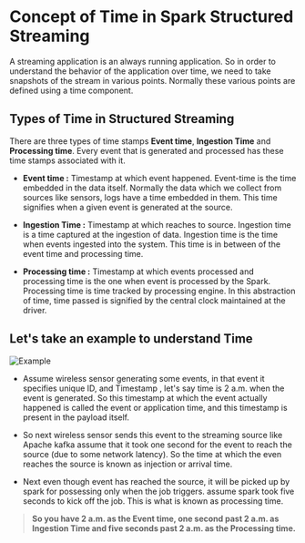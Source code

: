 
# Concept of Time in Spark Structured Streaming

A streaming application is an always running application. So in order to understand the behavior of the application over time, we need to take snapshots of the stream in various points. Normally these various points are defined using a time component.

## Types of Time in Structured Streaming
There are three types of time stamps **Event time**, **Ingestion Time** and **Processing time**. Every event that is generated and processed has these time stamps associated with it.

 - **Event time :**  Timestamp at which event happened. Event-time is the time embedded in the data itself. Normally the data which we collect from sources like sensors, logs have a time embedded in them. This time signifies when a given event is generated at the source.
   
 - **Ingestion Time :** Timestamp at which reaches to source. Ingestion time is a time captured at the ingestion of data. Ingestion time is the time when events ingested into the system. This time is in between of the event time and processing time.
 - **Processing time :** Timestamp at which events processed and processing time is the one when event is processed by the Spark. Processing time is time tracked by processing engine. In this abstraction of time, time passed is signified by the central clock maintained at the driver.

## Let's take an example to understand Time
![Example](https://github.com/gurditsingh/blog/blob/gh-pages/_screenshots/Streaming.jpg?raw=true)

 - Assume wireless sensor generating some events, in that event it specifies unique ID, and Timestamp , let's say time is 2 a.m. when the event is generated. So this timestamp at which the event actually happened is called the event or application time, and this timestamp is present in the payload itself.
 
 - So next wireless sensor sends this event to the streaming source like Apache kafka assume that it took one second for the event to reach the source (due to some network latency). So the time at which the even reaches the source is known as injection or arrival time.
 
 - Next even though event has reached the source, it will be picked up by spark for possessing only when the job triggers. assume spark took five seconds to kick off the job. This is what is known as processing time.
 

> **So you have 2 a.m. as the Event time, one second past 2 a.m. as Ingestion Time and five seconds past 2 a.m. as the Processing time.**

<!--stackedit_data:
eyJoaXN0b3J5IjpbLTIzNDM4OTQwLC0yMDgyOTUzMjQwLDg5Mz
E5MDgyOSwtMTk2NDI1NzUxOSwtMTcyMDMzNDk1OSwtMTA1NjY3
MjE5MiwxNDIwNzk4NTYxLDg1NzM0NTM0MiwzOTkzODQzNiwxOT
Y2NDAyNzc2LDE4NjM4ODg5OTcsNzUyMjEwMzc1LC0yOTk2NjEy
NjksLTE1MjIzNDEyODcsLTQ3NDQ2NzEyMSw4NTg2MjA0NjQsNz
g3MTI3MjUxLC0xODQ3Njk2Mzc3LC0xNjkzMTM4MzUxLDE2NTYx
MzI2MjhdfQ==
-->